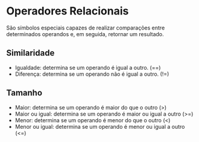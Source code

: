 # Operadores Relacionais

São símbolos especiais capazes de realizar comparações entre determinados operandos e, em seguida, retornar um resultado.

## Similaridade
 - Igualdade: determina se um operando é igual a outro. (==)
 - Diferença: determina se um operando não é igual a outro. (!=)

## Tamanho
 - Maior: determina se um operando é maior do que o outro (>)
 - Maior ou igual: determina se um operando é maior ou igual a outro (>=)
 - Menor: determina se um operando é menor do que o outro (<)
 - Menor ou igual: determina se um operando é menor ou igual a outro (<=)

